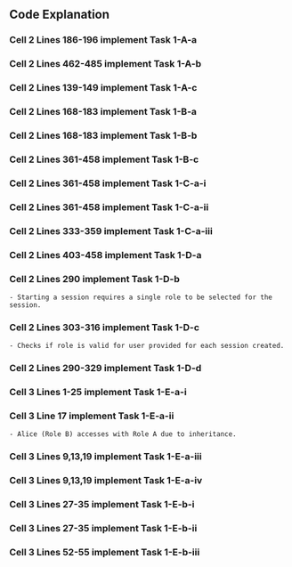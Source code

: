 ## Code Explanation

### Cell 2 Lines 186-196 implement Task 1-A-a
### Cell 2 Lines 462-485 implement Task 1-A-b
### Cell 2 Lines 139-149 implement Task 1-A-c
### Cell 2 Lines 168-183 implement Task 1-B-a
### Cell 2 Lines 168-183 implement Task 1-B-b
### Cell 2 Lines 361-458 implement Task 1-B-c
### Cell 2 Lines 361-458 implement Task 1-C-a-i
### Cell 2 Lines 361-458 implement Task 1-C-a-ii
### Cell 2 Lines 333-359 implement Task 1-C-a-iii
### Cell 2 Lines 403-458 implement Task 1-D-a
### Cell 2 Lines 290 implement Task 1-D-b
    - Starting a session requires a single role to be selected for the session.
### Cell 2 Lines 303-316 implement Task 1-D-c
    - Checks if role is valid for user provided for each session created.
### Cell 2 Lines 290-329 implement Task 1-D-d
### Cell 3 Lines 1-25 implement Task 1-E-a-i
### Cell 3 Line 17 implement Task 1-E-a-ii
    - Alice (Role B) accesses with Role A due to inheritance.
### Cell 3 Lines 9,13,19 implement Task 1-E-a-iii
### Cell 3 Lines 9,13,19 implement Task 1-E-a-iv
### Cell 3 Lines 27-35 implement Task 1-E-b-i
### Cell 3 Lines 27-35 implement Task 1-E-b-ii
### Cell 3 Lines 52-55 implement Task 1-E-b-iii
